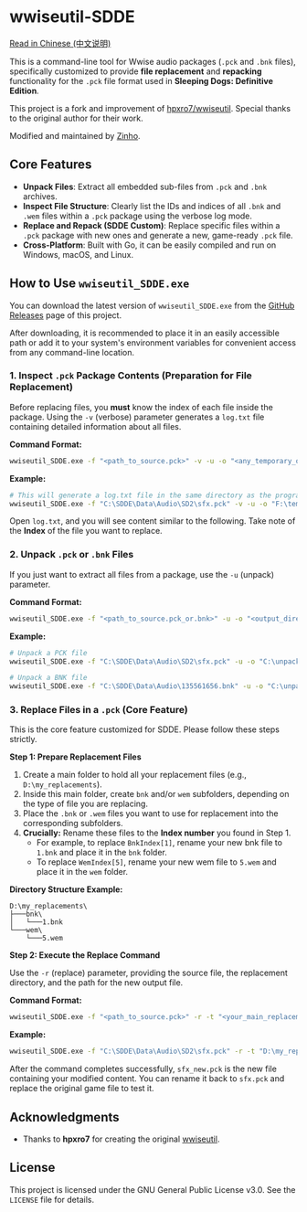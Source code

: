 # wwiseutil-SDDE

[Read in Chinese (中文说明)](README.zh-CN.md)

This is a command-line tool for Wwise audio packages (`.pck` and `.bnk` files), specifically customized to provide **file replacement** and **repacking** functionality for the `.pck` file format used in **Sleeping Dogs: Definitive Edition**.

This project is a fork and improvement of [hpxro7/wwiseutil](https://github.com/hpxro7/wwiseutil). Special thanks to the original author for their work.

Modified and maintained by [Zinho](https://github.com/ZinhoYip).

## Core Features

- **Unpack Files**: Extract all embedded sub-files from `.pck` and `.bnk` archives.
- **Inspect File Structure**: Clearly list the IDs and indices of all `.bnk` and `.wem` files within a `.pck` package using the verbose log mode.
- **Replace and Repack (SDDE Custom)**: Replace specific files within a `.pck` package with new ones and generate a new, game-ready `.pck` file.
- **Cross-Platform**: Built with Go, it can be easily compiled and run on Windows, macOS, and Linux.

## How to Use `wwiseutil_SDDE.exe`

You can download the latest version of `wwiseutil_SDDE.exe` from the [GitHub Releases](https://github.com/ZinhoYip/wwiseutil-SDDE/releases) page of this project.

After downloading, it is recommended to place it in an easily accessible path or add it to your system's environment variables for convenient access from any command-line location.

### 1. Inspect `.pck` Package Contents (Preparation for File Replacement)

Before replacing files, you **must** know the index of each file inside the package. Using the `-v` (verbose) parameter generates a `log.txt` file containing detailed information about all files.

**Command Format:**
```bash
wwiseutil_SDDE.exe -f "<path_to_source.pck>" -v -u -o "<any_temporary_output_dir>"
```

**Example:**
```bash
# This will generate a log.txt file in the same directory as the program
wwiseutil_SDDE.exe -f "C:\SDDE\Data\Audio\SD2\sfx.pck" -v -u -o "F:\temp_unpack_output"
```

Open `log.txt`, and you will see content similar to the following. Take note of the **Index** of the file you want to replace.

### 2. Unpack `.pck` or `.bnk` Files

If you just want to extract all files from a package, use the `-u` (unpack) parameter.

**Command Format:**
```bash
wwiseutil_SDDE.exe -f "<path_to_source.pck_or.bnk>" -u -o "<output_directory>"
```

**Example:**
```bash
# Unpack a PCK file
wwiseutil_SDDE.exe -f "C:\SDDE\Data\Audio\SD2\sfx.pck" -u -o "C:\unpacked_pck_files"

# Unpack a BNK file
wwiseutil_SDDE.exe -f "C:\SDDE\Data\Audio\135561656.bnk" -u -o "C:\unpacked_bnk_files"
```

### 3. Replace Files in a `.pck` (Core Feature)

This is the core feature customized for SDDE. Please follow these steps strictly.

**Step 1: Prepare Replacement Files**

1.  Create a main folder to hold all your replacement files (e.g., `D:\my_replacements`).
2.  Inside this main folder, create `bnk` and/or `wem` subfolders, depending on the type of file you are replacing.
3.  Place the `.bnk` or `.wem` files you want to use for replacement into the corresponding subfolders.
4.  **Crucially:** Rename these files to the **Index number** you found in Step 1.
    -   For example, to replace `BnkIndex[1]`, rename your new bnk file to `1.bnk` and place it in the `bnk` folder.
    -   To replace `WemIndex[5]`, rename your new wem file to `5.wem` and place it in the `wem` folder.

**Directory Structure Example:**
```
D:\my_replacements\
├───bnk\
│   └───1.bnk
└───wem\
    └───5.wem
```

**Step 2: Execute the Replace Command**

Use the `-r` (replace) parameter, providing the source file, the replacement directory, and the path for the new output file.

**Command Format:**
```bash
wwiseutil_SDDE.exe -f "<path_to_source.pck>" -r -t "<your_main_replacement_dir>" -o "<path_for_newly_generated.pck>"
```

**Example:**
```bash
wwiseutil_SDDE.exe -f "C:\SDDE\Data\Audio\SD2\sfx.pck" -r -t "D:\my_replacements" -o "C:\SDDE\Data\Audio\SD2\sfx_new.pck"
```

After the command completes successfully, `sfx_new.pck` is the new file containing your modified content. You can rename it back to `sfx.pck` and replace the original game file to test it.

## Acknowledgments

-   Thanks to **hpxro7** for creating the original [wwiseutil](https://github.com/hpxro7/wwiseutil).

## License

This project is licensed under the GNU General Public License v3.0. See the `LICENSE` file for details.
